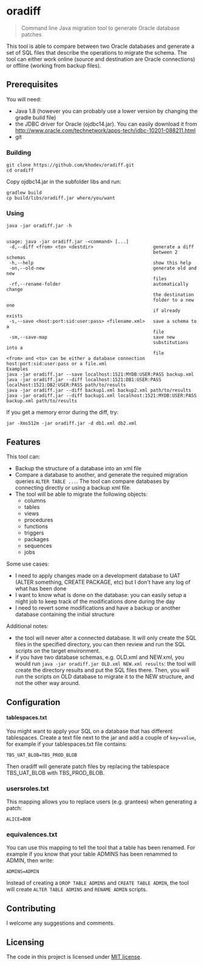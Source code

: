 # oradiff
> Command line Java migration tool to generate Oracle database patches

This tool is able to compare between two Oracle databases and generate a set of SQL files that describe the
operations to migrate the schema. The tool can either work online (source and destination are Oracle connections) or
offline (working from backup files).

## Prerequisites

You will need:
- Java 1.8 (however you can probably use a lower version by changing the gradle build file) 
- the JDBC driver for Oracle (ojdbc14.jar). You can easily download it from http://www.oracle.com/technetwork/apps-tech/jdbc-10201-088211.html
- git

### Building

```shell
git clone https://github.com/khodev/oradiff.git
cd oradiff
```
Copy ojdbc14.jar in the subfolder libs and run:


```shell
gradlew build
cp build/libs/oradiff.jar where/you/want
```

### Using

```shell
java -jar oradiff.jar -h


usage: java -jar oradiff.jar -<command> [...]
 -d,--diff <from> <to> <destdir>                      generate a diff
                                                      between 2 schemas
 -h,--help                                            show this help
 -on,--old-new                                        generate old and new
                                                      files
 -rf,--rename-folder                                  automatically change
                                                      the destination
                                                      folder to a new one
                                                      if already exists
 -s,--save <host:port:sid:user:pass> <filename.xml>   save a schema to a
                                                      file
 -sm,--save-map                                       save new
                                                      substitutions into a
                                                      file
<from> and <to> can be either a database connection host:port:sid:user:pass or a file.xml
Examples
java -jar oradiff.jar --save localhost:1521:MYDB:USER:PASS backup.xml
java -jar oradiff.jar --diff localhost:1521:DB1:USER:PASS localhost:1521:DB2:USER:PASS path/to/results
java -jar oradiff.jar --diff backup1.xml backup2.xml path/to/results
java -jar oradiff.jar --diff backup1.xml localhost:1521:MYDB:USER:PASS backup.xml path/to/results
```
If you get a memory error during the diff, try:
```shell
jar -Xms512m -jar oradiff.jar -d db1.xml db2.xml
```

## Features

This tool can:
* Backup the structure of a database into an xml file 
* Compare a database to another, and generate the required migration queries `ALTER TABLE ...`. The tool can compare databases by connecting directly or using a backup xml file.
* The tool will be able to migrate the following objects:
    - columns
    - tables
    - views
    - procedures
    - functions
    - triggers
    - packages
    - sequences
    - jobs

Some use cases:
* I need to apply changes made on a development database to UAT (ALTER something, CREATE PACKAGE, etc) but I don't have any log of what has been done
* I want to know what is done on the database: you can easily setup a night job to keep track of the modifications done during the day  
* I need to revert some modifications and have a backup or another database  containing the initial structure

Additional notes:
- the tool will never alter a connected database. It will only create the SQL files in
 the specified directory, you can then review and run the SQL scripts on the target environment.
- if you have two database schemas, e.g. OLD.xml and NEW.xml, you would 
run `java -jar oradiff.jar OLD.xml NEW.xml results`: the tool will create the directory
 results and put the SQL files there. Then, you will run the scripts on OLD database
  to migrate it to the NEW structure, and not the other way around.

## Configuration

#### tablespaces.txt

You might want to apply your SQL on a database that has different tablespaces. 
Create a text file next to the jar and add a couple of `key=value`, for example if your
tablespaces.txt file contains:
```
TBS_UAT_BLOB=TBS_PROD_BLOB
```

Then oradiff will generate patch files by replacing the tablespace TBS_UAT_BLOB with TBS_PROD_BLOB.

### usersroles.txt ###

This mapping allows you to replace users (e.g. grantees) when generating a patch:
```
ALICE=BOB
```

### equivalences.txt ###

You can use this mapping to tell the tool that a table has been renamed.
For example if you know that your table ADMINS has been renammed to ADMIN, then write:
```
ADMINS=ADMIN
```
Instead of creating a `DROP TABLE ADMINS` and `CREATE TABLE ADMIN`, the tool will create `ALTER TABLE ADMINS` and `RENAME ADMIN` scripts.

## Contributing

I welcome any suggestions and comments.  

## Licensing

The code in this project is licensed under [MIT license](./LICENSE.md).
